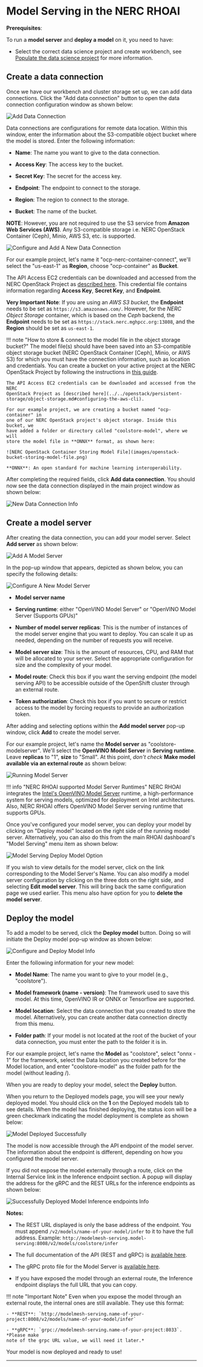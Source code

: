 # Model Serving in the NERC RHOAI

**Prerequisites**:

To run a **model server** and **deploy a model** on it, you need to have:

- Select the correct data science project and create workbench, see [Populate
the data science project](using-projects-the-rhoai.md#populate-the-data-science-project-with-a-workbench)
for more information.

## Create a data connection

Once we have our workbench and cluster storage set up, we can add data connections.
Click the "Add data connection" button to open the data connection configuration
window as shown below:

![Add Data Connection](images/add-data-connection.png)

Data connections are configurations for remote data location. Within this window,
enter the information about the S3-compatible object bucket where the model is stored.
Enter the following information:

- **Name**: The name you want to give to the data connection.

- **Access Key**: The access key to the bucket.

- **Secret Key**: The secret for the access key.

- **Endpoint**: The endpoint to connect to the storage.

- **Region**: The region to connect to the storage.

- **Bucket**: The name of the bucket.

**NOTE**: However, you are not required to use the S3 service from **Amazon Web
Services (AWS)**. Any S3-compatible storage i.e. NERC OpenStack Container (Ceph),
Minio, AWS S3, etc. is supported.

![Configure and Add A New Data Connection](images/configure-a-new-data-connection.png)

For our example project, let's name it "ocp-nerc-container-connect", we'll select
the "us-east-1" as **Region**, choose "ocp-container" as **Bucket**.

The API Access EC2 credentials can be downloaded and accessed from the NERC OpenStack
Project as [described here](../../openstack/persistent-storage/object-storage.md#configuring-the-aws-cli).
This credential file contains information regarding **Access Key**,
**Secret Key**, and **Endpoint**.

**Very Important Note**: If you are using an *AWS S3 bucket*, the **Endpoint**
needs to be set as `https://s3.amazonaws.com/`. However, for the *NERC Object Storage*
container, which is based on the *Ceph* backend, the **Endpoint** needs to be set
as `https://stack.nerc.mghpcc.org:13808`, and the **Region** should be set as `us-east-1`.

!!! note "How to store & connect to the model file in the object storage bucket?"
    The model file(s) should have been saved into an S3-compatible object storage
    bucket (NERC OpenStack Container [Ceph], Minio, or AWS S3) for which you must
    have the connection information, such as location and credentials. You can
    create a bucket on your active project at the NERC OpenStack Project by following
    the instructions in [this guide](../../openstack/persistent-storage/object-storage.md).

    The API Access EC2 credentials can be downloaded and accessed from the NERC
    OpenStack Project as [described here](../../openstack/persistent-storage/object-storage.md#configuring-the-aws-cli).

    For our example project, we are creating a bucket named "ocp-container" in
    one of our NERC OpenStack project's object storage. Inside this bucket, we
    have added a folder or directory called "coolstore-model", where we will
    store the model file in **ONNX** format, as shown here:

    ![NERC OpenStack Container Storing Model File](images/openstack-bucket-storing-model-file.png)

    **ONNX**: An open standard for machine learning interoperability.

After completing the required fields, click **Add data connection**. You should
now see the data connection displayed in the main project window as shown below:

![New Data Connection Info](images/data-connection-info.png)

## Create a model server

After creating the data connection, you can add your model server. Select
**Add server** as shown below:

![Add A Model Server](images/add-a-model-server.png)

In the pop-up window that appears, depicted as shown below, you can specify the
following details:

![Configure A New Model Server](images/configure-a-new-model-server.png)

- **Model server name**

- **Serving runtime**: either "OpenVINO Model Server" or "OpenVINO Model Server
(Supports GPUs)"

- **Number of model server replicas**: This is the number of instances of the
model server engine that you want to deploy. You can scale it up as needed,
depending on the number of requests you will receive.

- **Model server size**: This is the amount of resources, CPU, and RAM that will
be allocated to your server. Select the appropriate configuration for size and
the complexity of your model.

- **Model route**: Check this box if you want the serving endpoint (the model serving
API) to be accessible outside of the OpenShift cluster through an external route.

- **Token authorization**: Check this box if you want to secure or restrict access
to the model by forcing requests to provide an authorization token.

After adding and selecting options within the **Add model server** pop-up
window, click **Add** to create the model server.

For our example project, let's name the **Model server** as "coolstore-modelserver".
We'll select the **OpenVINO Model Server** in **Serving runtime**. Leave **replicas**
to "1", **size** to "Small". At this point, *don't check*
**Make model available via an external route** as shown below:

![Running Model Server](images/running-model-server.png)

!!! info "NERC RHOAI supported Model Server Runtimes"
    NERC RHOAI integrates the [Intel's OpenVINO Model Server](https://docs.openvino.ai/latest/ovms_what_is_openvino_model_server.html)
    runtime, a high-performance system for serving models, optimized for deployment
    on Intel architectures. Also, NERC RHOAI offers OpenVINO Model Server serving
    runtime that supports GPUs.

Once you've configured your model server, you can deploy your model by clicking
on "Deploy model" located on the right side of the running model server. Alternatively,
you can also do this from the main RHOAI dashboard's "Model Serving" menu item as
shown below:

![Model Serving Deploy Model Option](images/model-serving-deploy-model-option.png)

If you wish to view details for the model server, click on the link corresponding
to the Model Server's Name. You can also modify a model server configuration by
clicking on the three dots on the right side, and selecting **Edit model server**.
This will bring back the same configuration page we used earlier. This menu also
have option for you to **delete the model server**.

## Deploy the model

To add a model to be served, click the **Deploy model** button. Doing so will
initiate the Deploy model pop-up window as shown below:

![Configure and Deploy Model Info](images/configure-and-deploy-model.png)

Enter the following information for your new model:

- **Model Name**: The name you want to give to your model (e.g., "coolstore").

- **Model framework (name - version)**: The framework used to save this model.
At this time, OpenVINO IR or ONNX or Tensorflow are supported.

- **Model location**: Select the data connection that you created to store the
model. Alternatively, you can create another data connection directly from this
menu.

- **Folder path**: If your model is not located at the root of the bucket of your
data connection, you must enter the path to the folder it is in.

For our example project, let's name the **Model** as "coolstore", select
"onnx - 1" for the framework, select the Data location you created before for the
Model location, and enter "coolstore-model" as the folder path for the model
(without leading /).

When you are ready to deploy your model, select the **Deploy** button.

When you return to the Deployed models page, you will see your newly deployed model.
You should click on the **1** on the Deployed models tab to see details. When the
model has finished deploying, the status icon will be a green checkmark indicating
the model deployment is complete as shown below:

![Model Deployed Successfully](images/model-deployed-successful.png)

The model is now accessible through the API endpoint of the model server. The
information about the endpoint is different, depending on how you configured the
model server.

If you did not expose the model externally through a route, click on the Internal
Service link in the Inference endpoint section. A popup will display the address
for the gRPC and the REST URLs for the inference endpoints as shown below:

![Successfully Deployed Model Inference endpoints Info](images/deployed-model-inference-endpoints.png)

**Notes:**

- The REST URL displayed is only the base address of the endpoint. You must
append `/v2/models/name-of-your-model/infer` to it to have the full address.
Example: `http://modelmesh-serving.model-serving:8008/v2/models/coolstore/infer`

- The full documentation of the API (REST and gRPC) is [available here](https://github.com/kserve/kserve/blob/master/docs/predict-api/v2/required_api.md).

- The gRPC proto file for the Model Server is [available here](https://github.com/kserve/kserve/blob/master/docs/predict-api/v2/grpc_predict_v2.proto).

- If you have exposed the model through an external route, the Inference endpoint
displays the full URL that you can copy.

!!! note "Important Note"
    Even when you expose the model through an external route, the internal ones
    are still available. They use this format:

    - **REST**: `http://modelmesh-serving.name-of-your-project:8008/v2/models/name-of-your-model/infer`

    - **gRPC**: `grpc://modelmesh-serving.name-of-your-project:8033`. *Please make
    note of the grpc URL value, we will need it later.*

Your model is now deployed and ready to use!

---

